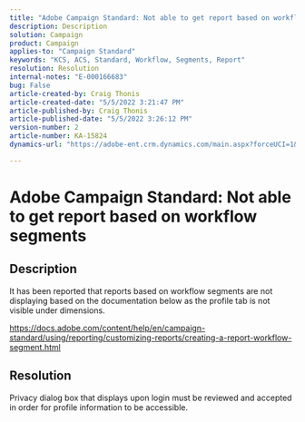 ```yaml
---
title: "Adobe Campaign Standard: Not able to get report based on workflow segments"
description: Description
solution: Campaign
product: Campaign
applies-to: "Campaign Standard"
keywords: "KCS, ACS, Standard, Workflow, Segments, Report"
resolution: Resolution
internal-notes: "E-000166683"
bug: False
article-created-by: Craig Thonis
article-created-date: "5/5/2022 3:21:47 PM"
article-published-by: Craig Thonis
article-published-date: "5/5/2022 3:26:12 PM"
version-number: 2
article-number: KA-15824
dynamics-url: "https://adobe-ent.crm.dynamics.com/main.aspx?forceUCI=1&pagetype=entityrecord&etn=knowledgearticle&id=9599cb0f-87cc-ec11-a7b5-6045bd00d995"

---
```

# Adobe Campaign Standard: Not able to get report based on workflow segments

## Description


It has been reported that reports based on workflow segments are not displaying based on the documentation below as the profile tab is not visible under dimensions.

 https://docs.adobe.com/content/help/en/campaign-standard/using/reporting/customizing-reports/creating-a-report-workflow-segment.html


## Resolution


Privacy dialog box that displays upon login must be reviewed and accepted in order for profile information to be accessible.


